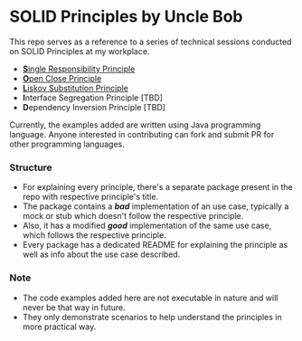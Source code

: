 # SOLID Principles by Uncle Bob

This repo serves as a reference to a series of technical sessions conducted on SOLID Principles
at my workplace. 

- [**S**ingle Responsibility Principle](https://github.com/iamporus/SolidPrinciples/tree/master/solid/src/main/java/com/prush/a_single_responsibility)
- [**O**pen Close Principle](https://github.com/iamporus/SolidPrinciples/tree/master/solid/src/main/java/com/prush/b_open_close)
- [**L**iskov Substitution Principle](https://github.com/iamporus/SolidPrinciples/tree/master/solid/src/main/java/com/prush/c_liskov_substitution)
- **I**nterface Segregation Principle [TBD]
- **D**ependency Inversion Principle [TBD]

Currently, the examples added are written using Java programming language. 
Anyone interested in contributing can fork and submit PR for other programming languages.

### Structure

- For explaining every principle, there's a separate package present in the repo with respective principle's title.
- The package contains a **_bad_** implementation of an use case, typically a mock or stub which doesn't follow the respective principle.
- Also, it has a modified **_good_** implementation of the same use case, which follows the respective principle.
- Every package has a dedicated README for explaining the principle as well as info about the use case described. 

### Note

- The code examples added here are not executable in nature and will never be that way in future.
- They only demonstrate scenarios to help understand the principles in more practical way.

